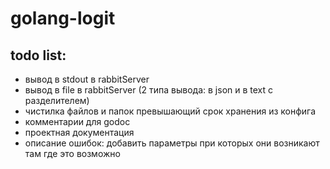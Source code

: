 # golang-logit
## todo list:
- вывод в stdout в rabbitServer
- вывод в file в rabbitServer (2 типа вывода: в json и в text с разделителем)
- чистилка файлов и папок превышающий срок хранения из конфига
- комментарии для godoc
- проектная документация
- описание ошибок: добавить параметры при которых они возникают там где это возможно